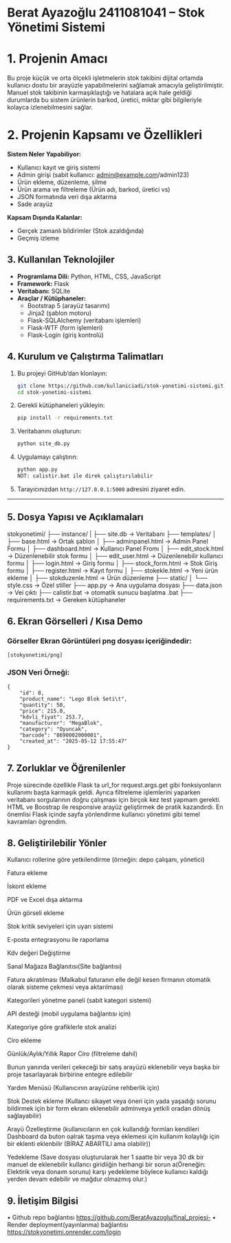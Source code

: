 # Berat Ayazoğlu 2411081041 – Stok Yönetimi Sistemi

# 1. Projenin Amacı
Bu proje küçük ve orta ölçekli işletmelerin stok takibini dijital ortamda kullanıcı dostu bir arayüzle yapabilmelerini sağlamak amacıyla geliştirilmiştir. Manuel stok takibinin karmaşıklaştığı ve hatalara açık hale geldiği durumlarda bu sistem ürünlerin barkod, üretici, miktar gibi bilgileriyle kolayca izlenebilmesini sağlar.

# 2. Projenin Kapsamı ve Özellikleri
**Sistem Neler Yapabiliyor:**
- Kullanıcı kayıt ve giriş sistemi
- Admin girişi (sabit kullanıcı: admin@example.com/admin123)
- Ürün ekleme, düzenleme, silme
- Ürün arama ve filtreleme (Ürün adı, barkod, üretici vs)
- JSON formatında veri dışa aktarma
- Sade arayüz

**Kapsam Dışında Kalanlar:**
- Gerçek zamanlı bildirimler (Stok azaldığında)
- Geçmiş izleme


## 3. Kullanılan Teknolojiler
- **Programlama Dili:** Python, HTML, CSS, JavaScript
- **Framework:** Flask
- **Veritabanı:** SQLite
- **Araçlar / Kütüphaneler:**
  - Bootstrap 5 (arayüz tasarımı)
  - Jinja2 (şablon motoru)
  - Flask-SQLAlchemy (veritabanı işlemleri)
  - Flask-WTF (form işlemleri)
  - Flask-Login (giriş kontrolü)

## 4. Kurulum ve Çalıştırma Talimatları
1. Bu projeyi GitHub’dan klonlayın:
    ```bash
    git clone https://github.com/kullaniciadi/stok-yonetimi-sistemi.git
    cd stok-yonetimi-sistemi
    ```

2. Gerekli kütüphaneleri yükleyin:
    ```bash
    pip install -r requirements.txt
    ```

3. Veritabanını oluşturun:
    ```bash
    python site_db.py
    ```

4. Uygulamayı çalıştırın:
    ```bash
    python app.py
    NOT: calistir.bat ile direk çalıştırılabilir 
    ```

5. Tarayıcınızdan `http://127.0.0.1:5000` adresini ziyaret edin.

---

## 5. Dosya Yapısı ve Açıklamaları

stokyonetimi/
├── instance/
| ├── site.db → Veritabanı
├── templates/
│ ├── base.html → Ortak şablon
│ ├── adminpanel.html → Admin Panel Formu
│ ├── dashboard.html → Kullanıcı Panel Fromı
│ ├── edit_stock.html → Düzenlenebilir stok formu
│ ├── edit_user.html → Düzenlenebilir kullanıcı formu
│ ├── login.html → Giriş formu
│ ├── stock_form.html → Stok Giriş formu
│ ├── register.html → Kayıt formu
│ ├── stokekle.html → Yeni ürün ekleme
│ ├── stokduzenle.html → Ürün düzenleme
├── static/
│ └── style.css → Özel stiller
├── app.py → Ana uygulama dosyası
├── data.json → Vei çıktı
├── calistir.bat → otomatik sunucu başlatma .bat
├── requirements.txt → Gereken kütüphaneler

## 6. Ekran Görselleri / Kısa Demo

### Görseller Ekran Görüntüleri png dosyası içeriğindedir:
    [stokyonetimi/png]


### JSON Veri Örneği:

    {
        "id": 8,
        "product_name": "Lego Blok Seti\t",
        "quantity": 50,
        "price": 215.0,
        "kdvli_fiyat": 253.7,
        "manufacturer": "MegaBlok",
        "category": "Oyuncak",
        "barcode": "8690002000001",
        "created_at": "2025-05-12 17:55:47"
    }

## 7. Zorluklar ve Öğrenilenler
Proje sürecinde özellikle Flask ta url_for request.args.get gibi fonksiyonların kullanımı başta karmaşık geldi. Ayrıca filtreleme işlemlerini yaparken veritabanı sorgularının doğru çalışması için birçok kez test yapmam gerekti. HTML ve Boostrap ile responsive arayüz geliştirmek de pratik kazandırdı. En önemlisi Flask içinde sayfa yönlendirme kullanıcı yönetimi gibi temel kavramları ögrendim.

## 8. Geliştirilebilir Yönler
Kullanıcı rollerine göre yetkilendirme (örneğin: depo çalışanı, yönetici)

Fatura  ekleme

İskont ekleme

PDF ve Excel dışa aktarma

Ürün görseli ekleme

Stok kritik seviyeleri için uyarı sistemi

E-posta entegrasyonu ile raporlama

Kdv değeri Değiştirme

Sanal Mağaza Bağlanıtısı(Site bağlantısı)

Fatura akratılması (Malkabul faturanın elle değil kesen firmanın otomatik olarak sisteme çekmesi veya aktarılması)

Kategorileri yönetme paneli (sabit kategori sistemi)

API desteği (mobil uygulama bağlantısı için)

Kategoriye göre grafiklerle stok analizi

Ciro ekleme

Günlük/Aylık/Yıllık Rapor Ciro (filtreleme dahil)

Bunun yanında verileri çekeceği bir satış arayüzü eklenebilir veya başka bir proje tasarlayarak birbirine entegre edilebilir 

Yardım Menüsü (Kullanıcının arayüzüne rehberlik için)

Stok Destek ekleme (Kullancı sikayet veya öneri için yada yaşadığı sorunu bildirmek için bir form ekranı eklenebilir adminveya yetkili oradan dönüş sağlayabilir)

Arayü Özelleştirme (kullanıcıların en çok kullandığı formları kendileri Dashboard da buton oalrak taşıma veya eklemesi için kullanım kolaylığı için bir eklenti eklenbilir (BİRAZ ABARTILI ama olabilir))

Yedekleme (Save dosyası oluşturularak her 1 saatte  bir veya 30 dk bir manuel de eklenebilir kullancı giridiiğin herhangi bir sorun a(Öreneğin: Elektirik veya donaım sorunu) karşı yedekleme böylece kullanıcı kaldığı yerden devam edebilir ve mağdur olmazmış olur.)

## 9. İletişim Bilgisi
• Github repo bağlantısı 
https://github.com/BeratAyazoglu/final_projesi- 
• Render deployment(yayınlanma) bağlantısı 
https://stokyonetimi.onrender.com/login
